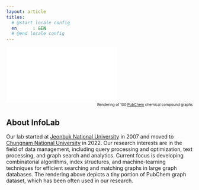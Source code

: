```yaml
---
layout: article
titles:
  # @start locale config
  en      : &EN      
  # @end locale config
---
```

<div class="video-container">
    <iframe src="bloom-graph.html" allowfullscreen="" frameborder="0"></iframe>
</div>
<div align="right" style="font-size: 0.7em;">
Rendering of 100 <a href="https://pubchem.ncbi.nlm.nih.gov">PubChem</a> chemical compound graphs
</div>

## About InfoLab

Our lab started at <a href="www.jbnu.ac.kr">Jeonbuk National University</a> in 2007 and moved to <a href="www.cnu.ac.kr">Chungnam National University</a> in 2022. Our research interests are in the field of data management, including query processing and optimization, text processing, and graph search and analytics. Current focus is developing combinatorial algorithms, index structures, and machine-learning techniques for efficient searching and matching graphs in large graph databases. The rendering above depicts a tiny portion of PubChem graph dataset, which has been often used in our research.
